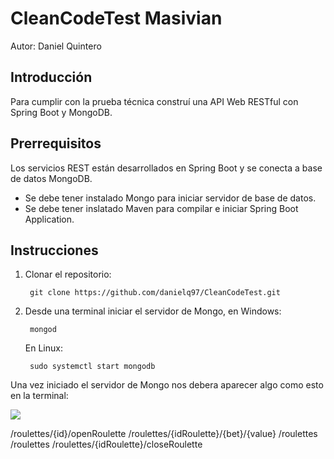 # CleanCodeTest Masivian

Autor: Daniel Quintero

## Introducción

Para cumplir con la prueba técnica construí una API Web RESTful con Spring Boot y MongoDB.

## Prerrequisitos

Los servicios REST están desarrollados en Spring Boot y se conecta a base de datos MongoDB.
  - Se debe tener instalado Mongo para iniciar servidor de base de datos.
  - Se debe tener inslatado Maven para compilar e iniciar Spring Boot Application.

## Instrucciones

1. Clonar el repositorio:

        git clone https://github.com/danielq97/CleanCodeTest.git

      
2. Desde una terminal iniciar el servidor de Mongo, en Windows:

        mongod
      
   En Linux:
   
        sudo systemctl start mongodb
        
Una vez iniciado el servidor de Mongo nos debera aparecer algo como esto en la terminal:

![](images/DockerfileBackend.png)



/roulettes/{id}/openRoulette
/roulettes/{idRoulette}/{bet}/{value}
/roulettes
/roulettes
/roulettes/{idRoulette}/closeRoulette
